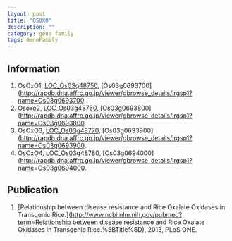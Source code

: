 ```yaml
---
layout: post
title: "OSOXO"
description: ""
category: gene family
tags: GeneFamily
---
```


## Information
1. OsOxO1, [LOC_Os03g48750](http://rice.plantbiology.msu.edu/cgi-bin/ORF_infopage.cgi?orf=LOC_Os03g48750), [Os03g0693700](http://rapdb.dna.affrc.go.jp/viewer/gbrowse_details/irgsp1?name=Os03g0693700.
2. Osoxo2, [LOC_Os03g48760](http://rice.plantbiology.msu.edu/cgi-bin/ORF_infopage.cgi?orf=LOC_Os03g48760), [Os03g0693800](http://rapdb.dna.affrc.go.jp/viewer/gbrowse_details/irgsp1?name=Os03g0693800.
3. OsOxO3, [LOC_Os03g48770](http://rice.plantbiology.msu.edu/cgi-bin/ORF_infopage.cgi?orf=LOC_Os03g48770), [Os03g0693900](http://rapdb.dna.affrc.go.jp/viewer/gbrowse_details/irgsp1?name=Os03g0693900.
4. OsOxO4, [LOC_Os03g48780](http://rice.plantbiology.msu.edu/cgi-bin/ORF_infopage.cgi?orf=LOC_Os03g48780), [Os03g0694000](http://rapdb.dna.affrc.go.jp/viewer/gbrowse_details/irgsp1?name=Os03g0694000.

## Publication
1. [Relationship between disease resistance and Rice Oxalate Oxidases in Transgenic Rice.](http://www.ncbi.nlm.nih.gov/pubmed?term=Relationship between disease resistance and Rice Oxalate Oxidases in Transgenic Rice.%5BTitle%5D), 2013, PLoS ONE.


